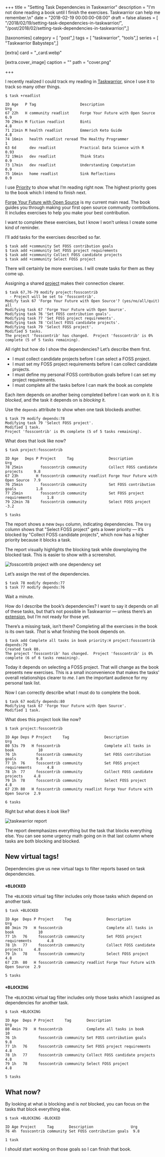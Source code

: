 +++
title = "Setting Task Dependencies in Taskwarrior"
description = "I'm not done reading a book until I finish the exercises. Taskwarrior can help me remember.\n"
date = "2018-02-19 00:00:00-08:00"
draft = false
aliases = [ "/2018/02/19/setting-task-dependencies-in-taskwarrior/", "/post/2018/02/setting-task-dependencies-in-taskwarrior/",]

[taxonomies]
category = [ "post",]
tags = [ "taskwarrior", "tools",]
series = [ "Taskwarrior Babysteps",]

[extra]
card = "_card.webp"

[extra.cover_image]
caption = ""
path = "cover.png"

+++

I recently realized I could track my reading in
[Taskwarrior](https://taskwarrior.org/), since I use it to track so many
other things.

    $ task +readlist

    ID Age   P Tag                    Description                        Urg
    67 22h   H community readlist     Forge Your Future with Open Source  6.9
    70 29min M fiction readlist       Binti                               4.8
    71 21min M health readlist        Emmerich Keto Guide                 4.8
    74 16min   health readlist reread The Healthy Programmer                1
    63 6d      dev readlist           Practical Data Science with R      0.93
    72 19min   dev readlist           Think Stats                         0.9
    73 17min   dev readlist           Understanding Computation           0.9
    75 16min   home readlist          Sink Reflections                    0.9

I use [Priority](/post/2017/12/taskwarrior-priorities) to show what I’m
reading right now. The highest priority goes to the book which I intend
to finish next.

[Forge Your Future with Open
Source](https://pragprog.com/book/vbopens/forge-your-future-with-open-source)
is my current main read. The book guides you through making your first
open source community contributions. It includes exercises to help you
make your best contribution.

I want to complete these exercises, but I know I won’t unless I create
some kind of reminder.

I’ll add tasks for the exercises described so far.

    $ task add +community Set FOSS contribution goals
    $ task add +community Set FOSS project requirements
    $ task add +community Collect FOSS candidate projects
    $ task add +community Select FOSS project

There will certainly be more exercises. I will create tasks for them as
they come up.

Assigning a shared [project](/post/2017/12/taskwarrior/#_projects) makes
their connection clearer.

    $ task 67,76-79 modify project:fosscontrib
      - Project will be set to 'fosscontrib'.
    Modify task 67 'Forge Your Future with Open Source'? (yes/no/all/quit) all
    Modifying task 67 'Forge Your Future with Open Source'.
    Modifying task 76 'Set FOSS contribution goals'.
    Modifying task 77 'Set FOSS project requirements'.
    Modifying task 78 'Collect FOSS candidate projects'.
    Modifying task 79 'Select FOSS project'.
    Modified 5 tasks.
    The project 'fosscontrib' has changed.  Project 'fosscontrib' is 0% complete (5 of 5 tasks remaining).

All right but how do I show the dependencies? Let’s describe them first.

- I must collect candidate projects before I can select a FOSS
  project.
- I must set my FOSS project requirements before I can collect
  candidate projects.
- I must define my personal FOSS contribution goals before I can set
  my project requirements.
- I must complete all the tasks before I can mark the book as complete

Each item depends on another being completed before I can work on it. It
is *blocked*, and the task it depends on is *blocking* it.

Use the `depends` attribute to show when one task blockeds another.

    $ task 79 modify depends:78
    Modifying task 79 'Select FOSS project'.
    Modified 1 task.
    Project 'fosscontrib' is 0% complete (5 of 5 tasks remaining).

What does that look like now?

    $ task project:fosscontrib

    ID Age   Deps P Project     Tag                Description                        Urg
    78 25min        fosscontrib community          Collect FOSS candidate projects     9.8
    67 23h        H fosscontrib community readlist Forge Your Future with Open Source  7.9
    76 25min        fosscontrib community          Set FOSS contribution goals         1.8
    77 25min        fosscontrib community          Set FOSS project requirements       1.8
    79 22min 78     fosscontrib community          Select FOSS project                -3.2

    5 tasks

The report shows a new `Deps` column, indicating dependencies. The `Urg`
column shows that "Select FOSS project" gets a lower priority — it’s
blocked by "Collect FOSS candidate projects", which now has a higher
priority because it blocks a task.

The report visually highlights the blocking task while downplaying the
blocked task. This is easier to show with a screenshot.

![fosscontrib project with one dependency set](single-dependency.png)

Let’s assign the rest of the dependencies.

    $ task 78 modify depends:77
    $ task 77 modify depends:76

Wait a minute.

How do I describe the book’s dependencies? I want to say it depends on
all of these tasks, but that’s not possible in Taskwarrior — unless
there’s an [extension](https://taskwarrior.org/tools/), but I’m not
ready for those yet.

There’s a missing task, isn’t there? Completing all the exercises in the
book is its own task. *That* is what finishing the book depends on.

    $ task add Complete all tasks in book priority:H project:fosscontrib depends:79
    Created task 80.
    The project 'fosscontrib' has changed.  Project 'fosscontrib' is 0% complete (6 of 6 tasks remaining).

Today it depends on selecting a FOSS project. That will change as the
book presents new exercises. This is a small inconvenience that makes
the tasks' overall relationships clearer to *me*. I am the important
audience for my personal task list.

Now I can correctly describe what I must do to complete the book.

    $ task 67 modify depends:80
    Modifying task 67 'Forge Your Future with Open Source'.
    Modified 1 task.

What does this project look like now?

    $ task project:fosscontrib

    ID Age Deps P Project     Tag                Description                        Urg
    80 53s 79   H fosscontrib                    Complete all tasks in book           10
    76 1h         fosscontrib community          Set FOSS contribution goals         9.8
    77 1h  76     fosscontrib community          Set FOSS project requirements       4.8
    78 1h  77     fosscontrib community          Collect FOSS candidate projects     4.8
    79 1h  78     fosscontrib community          Select FOSS project                 4.8
    67 23h 80   H fosscontrib community readlist Forge Your Future with Open Source  2.9

    6 tasks

Right but what does it *look* like?

![taskwarrior report](cover.png "I have my work cut out for me")

The report deemphasizes everything but the task that blocks everything
else. You can see some urgency math going on in that last column where
tasks are both blocking and blocked.

## New virtual tags!

Dependencies give us new virtual tags to filter reports based on task
dependencies.

### `+BLOCKED`

The `+BLOCKED` virtual tag filter includes only those tasks which depend
on another task.

    $ task +BLOCKED

    ID Age  Deps P Project     Tag                Description                        Urg
    80 3min 79   H fosscontrib                    Complete all tasks in book           10
    77 1h   76     fosscontrib community          Set FOSS project requirements       4.8
    78 1h   77     fosscontrib community          Collect FOSS candidate projects     4.8
    79 1h   78     fosscontrib community          Select FOSS project                 4.8
    67 23h  80   H fosscontrib community readlist Forge Your Future with Open Source  2.9

    5 tasks

### `+BLOCKING`

The `+BLOCKING` virtual tag filter includes only those tasks which I
assigned as dependencies for another task.

    $ task +BLOCKING

    ID Age  Deps P Project     Tag       Description                     Urg
    80 4min 79   H fosscontrib           Complete all tasks in book        10
    76 1h          fosscontrib community Set FOSS contribution goals      9.8
    77 1h   76     fosscontrib community Set FOSS project requirements    4.8
    78 1h   77     fosscontrib community Collect FOSS candidate projects  4.8
    79 1h   78     fosscontrib community Select FOSS project              4.8

    5 tasks

## What now?

By looking at what *is* blocking and is *not* blocked, you can focus on
the tasks that block everything else.

    $ task +BLOCKING -BLOCKED

    ID Age Project     Tag       Description                 Urg
    76 4h  fosscontrib community Set FOSS contribution goals  9.8

    1 task

I should start working on those goals so I can finish that book.